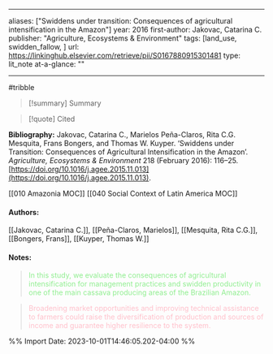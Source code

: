   
---
aliases: ["Swiddens under transition: Consequences of agricultural intensification in the Amazon"] 
year: 2016 
first-author: Jakovac, Catarina C.
publisher: "Agriculture, Ecosystems & Environment" 
tags: [land_use, swidden_fallow, ]
url: https://linkinghub.elsevier.com/retrieve/pii/S0167880915301481 
type: lit_note
at-a-glance: ""

--- 
#tribble
>[!summary] Summary

>[!quote] Cited

**Bibliography:** Jakovac, Catarina C., Marielos Peña-Claros, Rita C.G. Mesquita, Frans Bongers, and Thomas W. Kuyper. ‘Swiddens under Transition: Consequences of Agricultural Intensification in the Amazon’. _Agriculture, Ecosystems & Environment_ 218 (February 2016): 116–25. [https://doi.org/10.1016/j.agee.2015.11.013](https://doi.org/10.1016/j.agee.2015.11.013). 

 [[010 Amazonia MOC]]  [[040 Social Context of Latin America MOC]]
#### Authors:
[[Jakovac, Catarina C.]], [[Peña-Claros, Marielos]], [[Mesquita, Rita C.G.]], [[Bongers, Frans]], [[Kuyper, Thomas W.]]
#### Notes:
 
> <span style="color: #90EE90">In this study, we evaluate the consequences of agricultural intensification for management practices and swidden productivity in one of the main cassava producing areas of the Brazilian Amazon.</span> 

  

> <span style="color: #FFC0CB">Broadening market opportunities and improving technical assistance to farmers could raise the diversification of production and sources of income and guarantee higher resilience to the system.</span>

 

%% Import Date: 2023-10-01T14:46:05.202-04:00 %%
